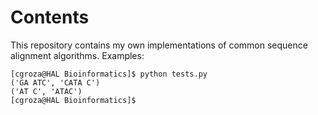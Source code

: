 # Contents
This repository contains my own implementations of common sequence alignment algorithms.
Examples:

```
[cgroza@HAL Bioinformatics]$ python tests.py
('GA ATC', 'CATA C')
('AT C', 'ATAC')
[cgroza@HAL Bioinformatics]$ 
```
